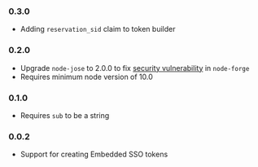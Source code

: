 ### 0.3.0

* Adding `reservation_sid` claim to token builder

### 0.2.0

* Upgrade `node-jose` to 2.0.0 to fix [security vulnerability](https://snyk.io/vuln/SNYK-JS-NODEFORGE-598677) in `node-forge`
* Requires minimum node version of 10.0

### 0.1.0

* Requires `sub` to be a string

### 0.0.2

* Support for creating Embedded SSO tokens
